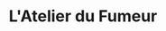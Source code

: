 ---
title: "L'Atelier du Fumeur"
url: /villeneuve-les-beziers/latelier-du-fumeur/
shop: e-cigarette
---
